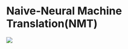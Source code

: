 # Naive-Neural Machine Translation(NMT)
![](https://www.google.com/imgres?imgurl=https%3A%2F%2Fmedia-exp1.licdn.com%2Fdms%2Fimage%2FC5612AQFCmlFpnydcYg%2Farticle-cover_image-shrink_600_2000%2F0%2F1589551793000%3Fe%3D1657152000%26v%3Dbeta%26t%3D7tsd8HJalfr9jIGIknPwX0wA7dilXIBv5-2nCBq4YqU&imgrefurl=https%3A%2F%2Fwww.linkedin.com%2Fpulse%2Fexplanation-attention-based-encoder-decoder-deep-keshav-bhandari&tbnid=3wInWXPE7oRkGM&vet=12ahUKEwj7l9nft9P5AhW1D1kFHQKYC14QMygMegUIARDUAQ..i&docid=nAmTFylcMhMVUM&w=1585&h=477&q=LSTM%20encoder-decoder&client=ubuntu&ved=2ahUKEwj7l9nft9P5AhW1D1kFHQKYC14QMygMegUIARDUAQ#imgrc=PaWYcNIra64dUM&imgdii=5LHO080Bq_pNmM)
